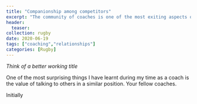 ```yaml
---
title: "Companionship among competitors"
excerpt: "The community of coaches is one of the most exiting aspects of coaching"
header:
  teaser:
collection: rugby
date: 2020-06-19
tags: ["coaching","relationships"]
categories: [Rugby]
---
```


_Think of a better working title_

One of the most surprising things I have learnt during my time as a coach is the value of talking to others in a similar position. Your fellow coaches.

Initially

